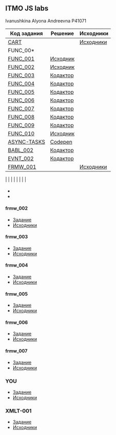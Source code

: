 ## ITMO JS labs
Ivanushkina Alyona Andreevna P41071

| Код задания | Решение | Исходники |
|-------------|---------|-----------|
| [CART](https://kodaktor.ru/g/cart) | | [Исходники](https://github.com/AlyonaIvanushkina/ItmoJsLabs/tree/master/CART) |
| FUNC_00* |
| [FUNC_001](https://kodaktor.ru/func_001) | [Исходник](https://github.com/AlyonaIvanushkina/ItmoJsLabs/blob/master/func/func_001.js) | |
| [FUNC_002](https://kodaktor.ru/func_002) | [Исходник](https://github.com/AlyonaIvanushkina/ItmoJsLabs/blob/master/func/func_002.js) | |
| [FUNC_003](https://kodaktor.ru/func_003) | [Кодактор](https://kodaktor.ru/func_a5272) | |
| [FUNC_004](https://kodaktor.ru/func_004) | [Кодактор](https://kodaktor.ru/func_46131) | |
| [FUNC_005](https://kodaktor.ru/func_005) | [Кодактор](https://kodaktor.ru/func_80e3f) | |
| [FUNC_006](https://kodaktor.ru/func_006) | [Кодактор](https://kodaktor.ru/func_94183) | |
| [FUNC_007](https://kodaktor.ru/func_007) | [Кодактор](https://kodaktor.ru/func_100bf) | |
| [FUNC_008](https://kodaktor.ru/func_008) | [Кодактор](https://kodaktor.ru/func_e0da1) | |
| [FUNC_009](https://kodaktor.ru/func_009) | [Кодактор](https://kodaktor.ru/func_f3d9a) | |
| [FUNC_010](https://kodaktor.ru/func_010) | [Исходник](https://github.com/AlyonaIvanushkina/ItmoJsLabs/blob/master/func/func_010.js) | |
| [ASYNC-TASKS](https://kodaktor.ru/async_tasks) | [Codepen](https://codepen.io/alyonaivanushkina/pen/yLeKvzB?editors=1111) | |
| [BABL_002](https://kodaktor.ru/babl_002) | [Кодактор](https://kodaktor.ru/bind02032018_f7e96) | |
| [EVNT_002](https://kodaktor.ru/evnt_002) | [Кодактор](https://kodaktor.ru/evnt_0b3ae) | |
| [FRMW_001](https://kodaktor.ru/frmw_001) | | [Исходники](https://github.com/AlyonaIvanushkina/ItmoJsLabs/tree/master/frmv/frmw_001) |
|
|
|
|
|
|
|
|



#### 
 - 
 - 
 
#### frmw_002
 - [Задание](https://kodaktor.ru/frmw_002)
 - [Исходники](https://github.com/AlyonaIvanushkina/ItmoJsLabs/tree/master/frmv/frmw_002)
 
#### frmw_003
 - [Задание](https://kodaktor.ru/frmw_003)
 - [Исходники](https://github.com/AlyonaIvanushkina/ItmoJsLabs/tree/master/frmv/frmw_003)
 
#### frmw_004
 - [Задание](https://kodaktor.ru/frmw_004)
 - [Исходники](https://github.com/AlyonaIvanushkina/ItmoJsLabs/tree/master/frmv/frmw_004)
 
#### frmw_005
 - [Задание](https://kodaktor.ru/frmw_005)
 - [Исходники](https://github.com/AlyonaIvanushkina/ItmoJsLabs/tree/master/frmv/frmw_005)
 
#### frmw_006
 - [Задание](https://kodaktor.ru/frmw_006)
 - [Исходники](https://github.com/AlyonaIvanushkina/ItmoJsLabs/tree/master/frmv/frmw_006)
 
#### frmw_007
 - [Задание](https://kodaktor.ru/frmw_007)
 - [Исходники](https://github.com/AlyonaIvanushkina/ItmoJsLabs/tree/master/frmv/frmw_007)
 
### YOU
 - [Задание](https://kodaktor.ru/you)
 - [Исходники](https://github.com/AlyonaIvanushkina/ItmoJsLabs/tree/master/you)

### XMLT-001
 - [Задание](https://kodaktor.ru/g/xml_intro)
 - [Исходники](https://github.com/AlyonaIvanushkina/ItmoJsLabs/tree/master/XMLT-001)
